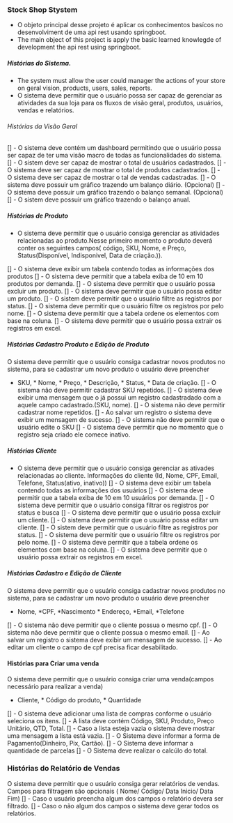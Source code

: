 ### Stock Shop Stystem
- O objeto principal desse projeto é aplicar os conhecimentos basícos no desenvolviment de uma api rest usando springboot.
- The main object of this project is apply the basic learned knowlegde of development the api rest using springboot. 

##### Histórias do Sistema.
- The system must allow the user could manager the actions of your store on geral vision, products, users, sales, reports.
- O sistema deve permitir que o usuário possa ser capaz de gerenciar as atividades da sua loja para os fluxos de visão geral, produtos, usuários, vendas e relatórios.


###### Histórias da Visão Geral

[] - O sistema deve contém um dashboard permitindo que o usuário possa ser capaz de ter uma visão macro de todas as funcionalidades do sistema.
[] - O sistem deve ser capaz de mostrar o total de usuários cadastrados.
[] - O sistema deve ser capaz de mostrar o total de produtos cadastrados.
[] - O sistema deve ser capaz de mostrar o tal de vendas cadastradas.
[] - O sistema deve possuir um gráfico  trazendo um balanço diário. (Opcional)
[] - O sistema deve possuir um gráfico trazendo o balanço semanal. (Opcional)
[] - O sistem deve possuir um gráfíco trazendo o balanço anual.

##### Histórias de Produto

- O sistema deve permitir que o usuário consiga gerenciar as atividades relacionadas ao produto.Nesse primeiro momento o produto deverá conter os seguintes campos( código, SKU, Nome, e Preço, Status(Disponível, Indisponivel, Data de criação.)).

[] - O sistema deve exibir um tabela contendo todas as informações dos produtos
[] - O sistema deve permitir que a tabela exiba de 10 em 10 produtos por demanda.
[] - O sistema deve permitir que o usuário possa excluir um produto.
[] - O sistema deve permitir que o usuário possa editar um produto.
[] - O sistem deve permitir que o usuário filtre as registros por status.
[] - O sistema deve permitir que o usuário filtre os registros por pelo nome.
[] - O sistema deve permitir que a  tabela ordene os elementos com base na coluna.
[] - O sistema deve permitir que o usuário possa extrair os registros em excel.


##### Histórias Cadastro Produto e Edição de Produto

O sistema deve permitir que o usuário consiga cadastrar novos produtos no sistema, para se cadastrar um novo produto o usuário deve preencher 
* SKU, * Nome, * Preço, * Descrição, * Status, * Data de criação.
[] - O sistema não deve permitir cadastrar SKU repetidos.
[] - O sistema deve exibir uma mensagem que o já possui um registro cadastradado com a aquele campo cadastrado.(SKU, nome).
[] - O sistema não deve permitir cadastrar nome repetidos.
[] - Ao salvar um registro o sistema deve exibir um mensagem de sucesso.
[] - O sistema não deve permitir que o usuário edite o SKU
[] - O sistema deve permitir que no momento que o registro seja criado ele comece inativo.

##### Histórias Cliente 

- O sistema deve permitir que o usuário consiga gerenciar as ativades relacionadas ao cliente.
Informações do cliente (Id, Nome, CPF, Email, Telefone, Status(ativo, inativo))
[] - O sistema deve exibir um tabela contendo todas as informações dos usuários
[] - O sistema deve permitir que a tabela exiba de 10 em 10 usuários por demanda.
[] - O sistema deve permitir que o usuário consiga filtrar os registros por status e busca
[] - O sistema deve permitir que o usuário possa excluir um cliente.
[] - O sistema deve permitir que o usuário possa editar um cliente.
[] - O sistem deve permitir que o usuário filtre as registros por status.
[] - O sistema deve permitir que o usuário filtre os registros por pelo nome.
[] - O sistema deve permitir que a  tabela ordene os elementos com base na coluna.
[] - O sistema deve permitir que o usuário possa extrair os registros em excel.


##### Histórias Cadastro e Edição de Cliente 

O sistema deve permitir que o usuário consiga cadastrar novos produtos no sistema, para se cadastrar um novo produto o usuário deve preencher 
* Nome, *CPF, *Nascimento * Endereço, *Email, *Telefone

[] - O sistema não deve permitir que o cliente possua o mesmo cpf.
[] - O sistema não deve permitir que o cliente possua o mesmo email.
[] - Ao salvar um registro o sistema deve exibir um mensagem de sucesso.
[] - Ao editar um cliente o campo de cpf precisa ficar desabilitado.

#### Histórias para Criar uma venda 
O sistema deve permitir que o usuário consiga criar uma venda(campos necessário para realizar a venda) 
* Cliente, * Código do produto, * Quantidade 

[] - O sistema deve adicionar uma lista de compras conforme o usuário seleciona os itens.
[] - A lista deve contém Código, SKU, Produto, Preço Unitário, QTD, Total.
[] - Caso a lista esteja vazia o sistema deve mostrar uma mensagem a lista está vazia.
[] - O Sistema deve informar a forma de Pagamento(Dinheiro, Pix, Cartão).
[] - O Sistema deve informar a quantidade de parcelas
[] - O Sistema deve realizar o calcúlo do total.

### Histórias do Relatório de Vendas
O sistema deve permitir que o usuário consiga gerar relatórios de vendas.
Campos para filtragem são opcionais ( Nome/ Código/ Data Inicio/ Data Fim)
[] - Caso o usuário preencha algum dos campos o relatório devera ser filtrado.
[] - Caso o não algum dos campos o sistema deve gerar todos os relatórios.